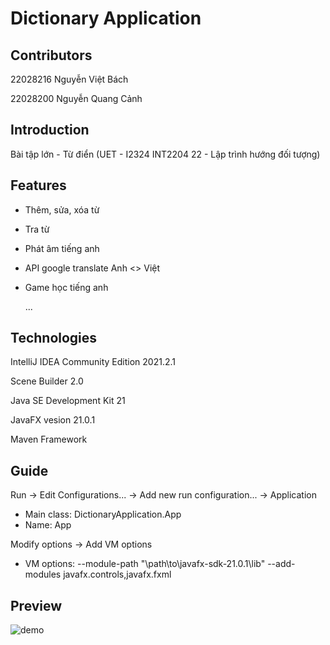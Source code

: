 # Dictionary Application


## Contributors
22028216 Nguyễn Việt Bách

22028200 Nguyễn Quang Cảnh

## Introduction
Bài tập lớn - Từ điển (UET - I2324 INT2204 22 - Lập trình hướng đối tượng)


## Features

* Thêm, sửa, xóa từ

* Tra từ

* Phát âm tiếng anh

* API google translate Anh <> Việt

* Game học tiếng anh 

  ...

## Technologies 

IntelliJ IDEA Community Edition 2021.2.1

Scene Builder 2.0

Java SE Development Kit 21

JavaFX vesion 21.0.1

Maven Framework

## Guide

Run -> Edit Configurations... -> Add new run configuration... -> Application

* Main class: DictionaryApplication.App
* Name: App

Modify options -> Add VM options

* VM options: --module-path "\path\to\javafx-sdk-21.0.1\lib" --add-modules javafx.controls,javafx.fxml

## Preview 

![demo](https://github.com/croyce97/BTL_java-2/blob/master/src/image/demo.png?raw=true)
